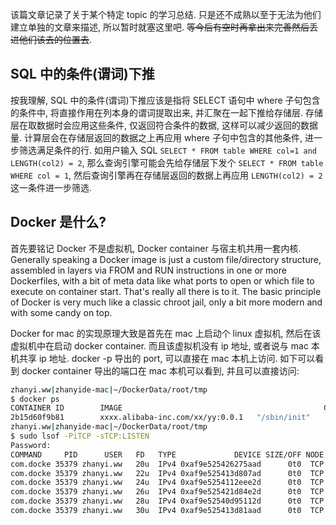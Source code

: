 该篇文章记录了关于某个特定 topic 的学习总结. 只是还不成熟以至于无法为他们建立单独的文章来描述, 所以暂时就塞这里吧. ~~等今后有空时再拿出来完善然后丢进他们该去的位置去~~.


## SQL 中的条件(谓词)下推

按我理解, SQL 中的条件(谓词)下推应该是指将 SELECT 语句中 where 子句包含的条件中, 将直接作用在列本身的谓词提取出来, 并汇聚在一起下推给存储层. 存储层在取数据时会应用这些条件, 仅返回符合条件的数据, 这样可以减少返回的数据量. 计算层会在存储层返回的数据之上再应用 where 子句中包含的其他条件, 进一步筛选满足条件的行. 如用户输入 SQL `SELECT * FROM table WHERE col=1 and LENGTH(col2) = 2`, 那么查询引擎可能会先给存储层下发个 `SELECT * FROM table WHERE col = 1`, 然后查询引擎再在存储层返回的数据上再应用 `LENGTH(col2) = 2` 这一条件进一步筛选.

## Docker 是什么?

首先要铭记 Docker 不是虚拟机, Docker container 与宿主机共用一套内核. Generally speaking a Docker image is just a custom file/directory structure, assembled in layers via FROM and RUN instructions in one or more Dockerfiles, with a bit of meta data like what ports to open or which file to execute on container start. That's really all there is to it. The basic principle of Docker is very much like a classic chroot jail, only a bit more modern and with some candy on top.

Docker for mac 的实现原理大致是首先在 mac 上启动个 linux 虚拟机, 然后在该虚拟机中在启动 docker container. 而且该虚拟机没有 ip 地址, 或者说与 mac 本机共享 ip 地址. docker -p 导出的 port, 可以直接在 mac 本机上访问. 如下可以看到 docker container 导出的端口在 mac 本机可以看到, 并且可以直接访问:

```bash
zhanyi.ww|zhanyide-mac|~/DockerData/root/tmp
$ docker ps
CONTAINER ID        IMAGE                                             COMMAND             CREATED             STATUS              PORTS                                                         NAMES
2b15d60f9b81        xxxx.alibaba-inc.com/xx/yy:0.0.1   "/sbin/init"        11 days ago         Up 5 days           0.0.0.0:22223-22227->22223-22227/tcp, 0.0.0.0:22222->22/tcp   dev
zhanyi.ww|zhanyide-mac|~/DockerData/root/tmp
$ sudo lsof -PiTCP -sTCP:LISTEN
Password:
COMMAND     PID      USER   FD   TYPE             DEVICE SIZE/OFF NODE NAME
com.docke 35379 zhanyi.ww   20u  IPv4 0xaf9e525426275aad      0t0  TCP *:22227 (LISTEN)
com.docke 35379 zhanyi.ww   22u  IPv4 0xaf9e525413d807ad      0t0  TCP *:22226 (LISTEN)
com.docke 35379 zhanyi.ww   24u  IPv4 0xaf9e5254112eee2d      0t0  TCP *:22225 (LISTEN)
com.docke 35379 zhanyi.ww   26u  IPv4 0xaf9e525421d84e2d      0t0  TCP *:22224 (LISTEN)
com.docke 35379 zhanyi.ww   28u  IPv4 0xaf9e52540d95112d      0t0  TCP *:22223 (LISTEN)
com.docke 35379 zhanyi.ww   30u  IPv4 0xaf9e525413d81aad      0t0  TCP *:22222 (LISTEN)
```